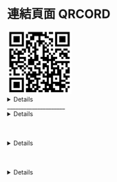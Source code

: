 # 連結頁面 QRCORD
<img src="c108252115.png" width="150" Height="150" />
<br>
 
<details>

| 項次 | 項目 | 內容 |
|----:|------|------|
| 1 | 圖片 | <img src="123.jpg" width="100" Height="100" /> |
| 2 | 姓名 | 鍾文祥 |
| 3 | 職稱 | 學生 |
| 4 | 任職公司 | 高科 |
| 5 | 喜好 | 音樂 |

</details>
_____________________
<details>
觀看影片一
<a href="https://www.youtube.com/watch?v=4Zfeq0yad5E" target="_blank">Josh Levi - FEEL THE BA$S [Official Visualizer]</a><br>
<a href="http://www.youtube.com/watch?feature=player_embedded&v=4Zfeq0yad5E" target="_blank"><img src="http://img.youtube.com/vi/4Zfeq0yad5E/0.jpg" 
alt="Josh Levi - FEEL THE BA$S [Official Visualizer]" width="400" height="250" border="10" /></a>
<br>影片取自 youtube
</details>
<br><br><br>
<details>
觀看影片二
<a href="https://www.youtube.com/watch?v=LQej19er9aQ" target="_blank">Jaylon Ashaun - Focus (Official Audio)</a><br>
<a href="http://www.youtube.com/watch?feature=player_embedded&v=LQej19er9aQ" target="_blank"><img src="http://img.youtube.com/vi/LQej19er9aQ/0.jpg" 
alt="Jaylon Ashaun - Focus (Official Audio)" width="400" height="250" border="10" /></a>
<br>影片取自 youtube
</details>
<br><br><br>
<details>
觀看影片三
<a href="https://www.youtube.com/watch?v=KanUmwWDsV0" target="_blank">Chase Atlantic - EMPTY (Official Lyric Video)</a><br>
<a href="http://www.youtube.com/watch?feature=player_embedded&v=KanUmwWDsV0" target="_blank"><img src="http://img.youtube.com/vi/KanUmwWDsV0/0.jpg" 
alt="Chase Atlantic - EMPTY (Official Lyric Video)" width="400" height="250" border="10" /></a>
<br>影片取自 youtube
</details>
<br><br><br>
